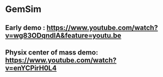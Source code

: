 # GemSim
## Early demo : https://www.youtube.com/watch?v=wg83ODqndlA&feature=youtu.be
## Physix center of mass demo: https://www.youtube.com/watch?v=enYCPirH0L4
